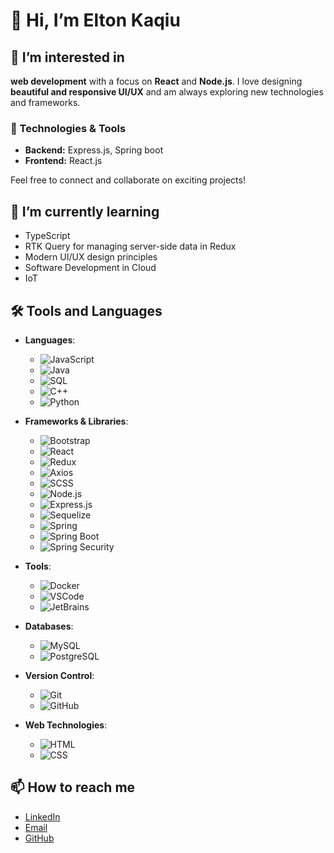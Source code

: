 # 👋 Hi, I’m Elton Kaqiu

## 👀 I’m interested in
**web development** with a focus on **React** and **Node.js**. I love designing **beautiful and responsive UI/UX** and am always exploring new technologies and frameworks.

### 🔧 Technologies & Tools

- **Backend:** Express.js, Spring boot
- **Frontend:** React.js

Feel free to connect and collaborate on exciting projects!

## 🌱 I’m currently learning
- TypeScript
- RTK Query for managing server-side data in Redux
- Modern UI/UX design principles
- Software Development in Cloud
- IoT

## 🛠️ Tools and Languages
- **Languages**: 
  - ![JavaScript](https://img.shields.io/badge/JavaScript-F7DF1C?style=for-the-badge&logo=javascript&logoColor=black)
  - ![Java](https://img.shields.io/badge/Java-007396?style=for-the-badge&logo=java&logoColor=white)
  - ![SQL](https://img.shields.io/badge/SQL-00000F?style=for-the-badge&logo=sqlite&logoColor=white)
  - ![C++](https://img.shields.io/badge/C%2B%2B-00599C?style=for-the-badge&logo=cplusplus&logoColor=white)
  - ![Python](https://img.shields.io/badge/Python-3776AB?style=for-the-badge&logo=python&logoColor=white)

- **Frameworks & Libraries**:
  - ![Bootstrap](https://img.shields.io/badge/Bootstrap-563D7C?style=for-the-badge&logo=bootstrap&logoColor=white)
  - ![React](https://img.shields.io/badge/React-61DAFB?style=for-the-badge&logo=react&logoColor=black)
  - ![Redux](https://img.shields.io/badge/Redux-764ABC?style=for-the-badge&logo=redux&logoColor=white)
  - ![Axios](https://img.shields.io/badge/Axios-5A29E3?style=for-the-badge&logo=axios&logoColor=white)
  - ![SCSS](https://img.shields.io/badge/SCSS-CC6699?style=for-the-badge&logo=sass&logoColor=white)
  - ![Node.js](https://img.shields.io/badge/Node.js-339933?style=for-the-badge&logo=node.js&logoColor=white)
  - ![Express.js](https://img.shields.io/badge/Express.js-000000?style=for-the-badge&logo=express&logoColor=white)
  - ![Sequelize](https://img.shields.io/badge/Sequelize-52B0E7?style=for-the-badge&logo=sequelize&logoColor=white)
  - ![Spring](https://img.shields.io/badge/Spring-6DB33F?style=for-the-badge&logo=spring&logoColor=white)
  - ![Spring Boot](https://img.shields.io/badge/Spring%20Boot-6DB33F?style=for-the-badge&logo=springboot&logoColor=white)
  - ![Spring Security](https://img.shields.io/badge/Spring%20Security-6DB33F?style=for-the-badge&logo=springsecurity&logoColor=white)

- **Tools**: 
  - ![Docker](https://img.shields.io/badge/Docker-2496ED?style=for-the-badge&logo=docker&logoColor=white)
  - ![VSCode](https://img.shields.io/badge/VSCode-007ACC?style=for-the-badge&logo=visual-studio-code&logoColor=white)
  - ![JetBrains](https://img.shields.io/badge/JetBrains-000000?style=for-the-badge&logo=jetbrains&logoColor=white)

- **Databases**: 
  - ![MySQL](https://img.shields.io/badge/MySQL-4479A1?style=for-the-badge&logo=mysql&logoColor=white)
  - ![PostgreSQL](https://img.shields.io/badge/PostgreSQL-4169E1?style=for-the-badge&logo=postgresql&logoColor=white)

- **Version Control**: 
  - ![Git](https://img.shields.io/badge/Git-F05032?style=for-the-badge&logo=git&logoColor=white)
  - ![GitHub](https://img.shields.io/badge/GitHub-181717?style=for-the-badge&logo=github&logoColor=white)

- **Web Technologies**:
  - ![HTML](https://img.shields.io/badge/HTML-E34F26?style=for-the-badge&logo=html5&logoColor=white)
  - ![CSS](https://img.shields.io/badge/CSS-1572B6?style=for-the-badge&logo=css3&logoColor=white)



## 📫 How to reach me
- [LinkedIn](https://linkedin.com/in/elton-kaqiu-5861421a1)
- [Email](mailto:kaqiu96@gmail.com)
- [GitHub](https://github.com/elton-kaqiu)

<!---
elton-kaqiu/elton-kaqiu is a ✨ special ✨ repository because its `README.md` (this file) appears on your GitHub profile.
You can click the Preview link to take a look at your changes.
--->
